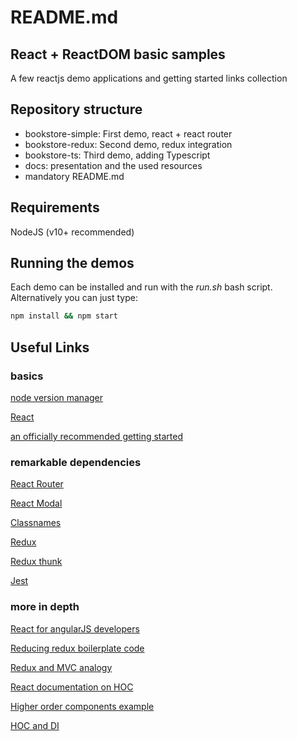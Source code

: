 README.md
=========

## React + ReactDOM basic samples

A few reactjs demo applications and getting started links collection

## Repository structure

* bookstore-simple: First demo, react + react router
* bookstore-redux: Second demo, redux integration
* bookstore-ts: Third demo, adding Typescript
* docs: presentation and the used resources
* mandatory README.md

## Requirements

NodeJS (v10+ recommended)

## Running the demos

Each demo can be installed and run with the *run.sh* bash script.
Alternatively you can just type:

```sh
npm install && npm start
```

## Useful Links

### basics

[node version manager](https://github.com/creationix/nvm)

[React](https://reactjs.org)

[an officially recommended getting started](https://www.taniarascia.com/getting-started-with-react)


### remarkable dependencies

[React Router](https://reacttraining.com/react-router)

[React Modal](https://github.com/reactjs/react-modal)

[Classnames](https://github.com/JedWatson/classnames)

[Redux](https://redux.js.org)

[Redux thunk](https://github.com/reduxjs/redux-thunk)

[Jest](https://jestjs.io/)


### more in depth

[React for angularJS developers](https://www.sitepoint.com/react-for-angular-developers/)

[Reducing redux boilerplate code](https://redux.js.org/recipes/reducing-boilerplate)

[Redux and MVC analogy](https://hackernoon.com/thinking-in-redux-when-all-youve-known-is-mvc-c78a74d35133)

[React documentation on HOC](https://reactjs.org/docs/higher-order-components.html)

[Higher order components example](https://levelup.gitconnected.com/understanding-react-higher-order-components-by-example-95e8c47c8006)

[HOC and DI](https://medium.com/front-end-weekly/reactjs-hoc-how-to-inject-dependencies-to-react-component-in-angularjs-way-a2fc63d795c8)

